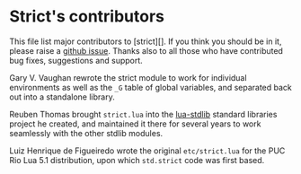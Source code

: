 # Strict's contributors

This file list major contributors to [strict][]. If you think you
should be in it, please raise a [github issue][issues]. Thanks also to
all those who have contributed bug fixes, suggestions and support.

Gary V. Vaughan rewrote the strict module to work for individual
environments as well as the `_G` table of global variables, and
separated back out into a standalone library.

Reuben Thomas brought `strict.lua` into the [lua-stdlib][] standard
libraries project he created, and maintained it there for several years
to work seamlessly with the other stdlib modules.

Luiz Henrique de Figueiredo wrote the original `etc/strict.lua` for the
PUC Rio Lua 5.1 distribution, upon which `std.strict` code was first based.

[issues]: https://github.com/lua-stdlib/strict/issues
[lua-stdlib]: https://github.com/lua-stdlib/lua-stdlib
[std.strict]: https://github.com/lua-stdlib/strict
